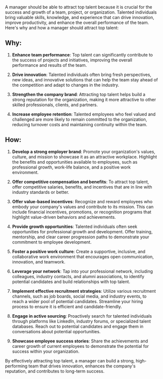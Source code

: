 A manager should be able to attract top talent because it is crucial for the success and growth of a team, project, or organization. Talented individuals bring valuable skills, knowledge, and experience that can drive innovation, improve productivity, and enhance the overall performance of the team. Here's why and how a manager should attract top talent:

## Why:

1. **Enhance team performance**: Top talent can significantly contribute to the success of projects and initiatives, improving the overall performance and results of the team.

2. **Drive innovation**: Talented individuals often bring fresh perspectives, new ideas, and innovative solutions that can help the team stay ahead of the competition and adapt to changes in the industry.

3. **Strengthen the company brand**: Attracting top talent helps build a strong reputation for the organization, making it more attractive to other skilled professionals, clients, and partners.

4. **Increase employee retention**: Talented employees who feel valued and challenged are more likely to remain committed to the organization, reducing turnover costs and maintaining continuity within the team.

## How:

1. **Develop a strong employer brand**: Promote your organization's values, culture, and mission to showcase it as an attractive workplace. Highlight the benefits and opportunities available to employees, such as professional growth, work-life balance, and a positive work environment.

2. **Offer competitive compensation and benefits**: To attract top talent, offer competitive salaries, benefits, and incentives that are in line with industry standards or better.

3. **Offer value-based incentives**: Recognize and reward employees who embody your company's values and contribute to its mission. This can include financial incentives, promotions, or recognition programs that highlight value-driven behaviors and achievements.

4. **Provide growth opportunities**: Talented individuals often seek opportunities for professional growth and development. Offer training, mentorship, and clear career progression paths to demonstrate your commitment to employee development.

5. **Foster a positive work culture**: Create a supportive, inclusive, and collaborative work environment that encourages open communication, innovation, and teamwork.

6. **Leverage your network**: Tap into your professional network, including colleagues, industry contacts, and alumni associations, to identify potential candidates and build relationships with top talent.

7. **Implement effective recruitment strategies**: Utilize various recruitment channels, such as job boards, social media, and industry events, to reach a wider pool of potential candidates. Streamline your hiring process to ensure it is efficient and candidate-friendly.

8. **Engage in active sourcing**: Proactively search for talented individuals through platforms like LinkedIn, industry forums, or specialized talent databases. Reach out to potential candidates and engage them in conversations about potential opportunities.

9. **Showcase employee success stories**: Share the achievements and career growth of current employees to demonstrate the potential for success within your organization.

By effectively attracting top talent, a manager can build a strong, high-performing team that drives innovation, enhances the company's reputation, and contributes to long-term success.

<!-- Keywords -->

<!-- /Keywords -->
